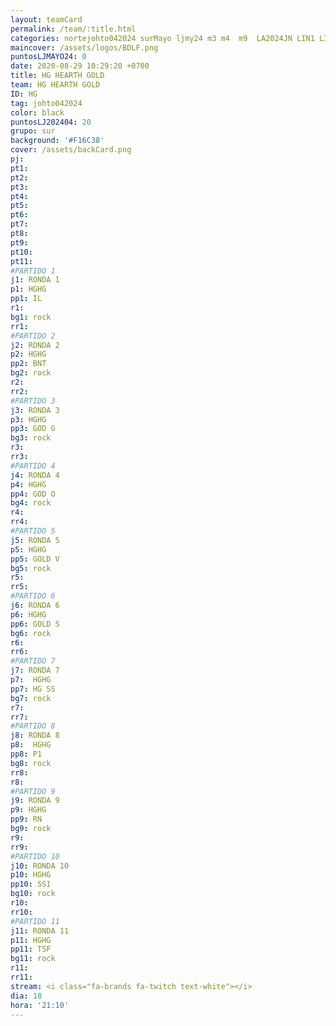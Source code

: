 ```yaml
---
layout: teamCard
permalink: /team/:title.html
categories: nortejohto042024 surMayo ljmy24 m3 m4  m9  LA2024JN LIN1 LIN2 LIN3 LIN4 LIN5 LIN6 LIN7 LIN8 LIN9 LIN10 LIN11
maincover: /assets/logos/BDLF.png
puntosLJMAYO24: 0
date: 2020-08-29 10:29:20 +0700
title: HG HEARTH GOLD
team: HG HEARTH GOLD
ID: HG
tag: johto042024
color: black
puntosLJ202404: 20
grupo: sur
background: '#F16C38'
cover: /assets/backCard.png
pj: 
pt1: 
pt2: 
pt3: 
pt4: 
pt5: 
pt6: 
pt7: 
pt8: 
pt9: 
pt10: 
pt11: 
#PARTIDO 1
j1: RONDA 1
p1: HGHG
pp1: IL
r1: 
bg1: rock
rr1: 
#PARTIDO 2
j2: RONDA 2
p2: HGHG
pp2: BNT
bg2: rock
r2: 
rr2: 
#PARTIDO 3
j3: RONDA 3
p3: HGHG
pp3: GOD G
bg3: rock
r3: 
rr3:
#PARTIDO 4
j4: RONDA 4
p4: HGHG
pp4: GOD O
bg4: rock
r4: 
rr4:
#PARTIDO 5
j5: RONDA 5
p5: HGHG
pp5: GOLD V
bg5: rock
r5: 
rr5:
#PARTIDO 6
j6: RONDA 6
p6: HGHG
pp6: GOLD S
bg6: rock
r6: 
rr6: 
#PARTIDO 7
j7: RONDA 7
p7:  HGHG
pp7: HG SS
bg7: rock
r7: 
rr7: 
#PARTIDO 8
j8: RONDA 8
p8:  HGHG
pp8: P1
bg8: rock
rr8: 
r8: 
#PARTIDO 9
j9: RONDA 9
p9: HGHG
pp9: RN
bg9: rock
r9: 
rr9: 
#PARTIDO 10
j10: RONDA 10
p10: HGHG
pp10: SSI
bg10: rock
r10: 
rr10:
#PARTIDO 11
j11: RONDA 11
p11: HGHG
pp11: TSF
bg11: rock
r11: 
rr11:
stream: <i class="fa-brands fa-twitch text-white"></i>
dia: 18
hora: '21:10'
---
```



